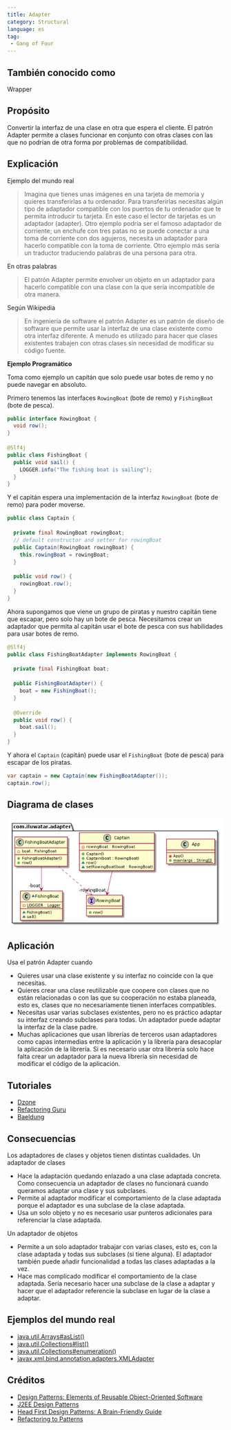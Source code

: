 ```yaml
---
title: Adapter
category: Structural
language: es
tag:
 - Gang of Four
---
```


## También conocido como
Wrapper

## Propósito
Convertir la interfaz de una clase en otra que espera el cliente. El patrón Adapter permite a clases funcionar en conjunto con otras clases con las que no podrían de otra forma por problemas de compatibilidad.

## Explicación

Ejemplo del mundo real

> Imagina que tienes unas imágenes en una tarjeta de memoria y quieres transferirlas a tu ordenador. Para transferirlas necesitas algún tipo de adaptador compatible con los puertos de tu ordenador que te permita introducir tu tarjeta. En este caso el lector de tarjetas es un adaptador (adapter).
> Otro ejemplo podría ser el famoso adaptador de corriente; un enchufe con tres patas no se puede conectar a una toma de corriente con dos agujeros, necesita un adaptador para hacerlo compatible con la toma de corriente.
> Otro ejemplo más sería un traductor traduciendo palabras de una persona para otra.

En otras palabras

> El patrón Adapter permite envolver un objeto en un adaptador para hacerlo compatible con una clase con la que seria incompatible de otra manera.

Según Wikipedia

> En ingeniería de software el patrón Adapter es un patrón de diseño de software que permite usar la interfaz de una clase existente como otra interfaz diferente. A menudo es utilizado para hacer que clases existentes trabajen con otras clases sin necesidad de modificar su código fuente.

**Ejemplo Programático**

Toma como ejemplo un capitán que solo puede usar botes de remo y no puede navegar en absoluto.

Primero tenemos las interfaces `RowingBoat` (bote de remo) y `FishingBoat` (bote de pesca).

```java
public interface RowingBoat {
  void row();
}

@Slf4j
public class FishingBoat {
  public void sail() {
    LOGGER.info("The fishing boat is sailing");
  }
}
```

Y el capitán espera una implementación de la interfaz `RowingBoat` (bote de remo) para poder moverse.

```java
public class Captain {

  private final RowingBoat rowingBoat;
  // default constructor and setter for rowingBoat
  public Captain(RowingBoat rowingBoat) {
    this.rowingBoat = rowingBoat;
  }

  public void row() {
    rowingBoat.row();
  }
}
```

Ahora supongamos que viene un grupo de piratas y nuestro capitán tiene que escapar, pero solo hay un bote de pesca. Necesitamos crear un adaptador que permita al capitán usar el bote de pesca con sus habilidades para usar botes de remo.

```java
@Slf4j
public class FishingBoatAdapter implements RowingBoat {

  private final FishingBoat boat;

  public FishingBoatAdapter() {
    boat = new FishingBoat();
  }

  @Override
  public void row() {
    boat.sail();
  }
}
```

Y ahora el `Captain` (capitán) puede usar el `FishingBoat` (bote de pesca) para escapar de los piratas.

```java
var captain = new Captain(new FishingBoatAdapter());
captain.row();
```

## Diagrama de clases
![alt text](../../../adapter/etc/adapter.urm.png "Adapter class diagram")

## Aplicación
Usa el patrón Adapter cuando

* Quieres usar una clase existente y su interfaz no coincide con la que necesitas.
* Quieres crear una clase reutilizable que coopere con clases que no están relacionadas o con las que su cooperación no estaba planeada, esto es, clases que no necesariamente tienen interfaces compatibles.
* Necesitas usar varias subclases existentes, pero no es práctico adaptar su interfaz creando subclases para todas. Un adaptador puede adaptar la interfaz de la clase padre.
* Muchas aplicaciones que usan librerías de terceros usan adaptadores como capas intermedias entre la aplicación y la librería para desacoplar la aplicación de la librería. Si es necesario usar otra librería solo hace falta crear un adaptador para la nueva librería sin necesidad de modificar el código de la aplicación.

## Tutoriales

* [Dzone](https://dzone.com/articles/adapter-design-pattern-in-java)
* [Refactoring Guru](https://refactoring.guru/design-patterns/adapter/java/example)
* [Baeldung](https://www.baeldung.com/java-adapter-pattern)

## Consecuencias
Los adaptadores de clases y objetos tienen distintas cualidades. Un adaptador de clases

*	Hace la adaptación quedando enlazado a una clase adaptada concreta. Como consecuencia un adaptador de clases no funcionará cuando queramos adaptar una clase y sus subclases.
*	Permite al adaptador modificar el comportamiento de la clase adaptada porque el adaptador es una subclase de la clase adaptada.
*	Usa un solo objeto y no es necesario usar punteros adicionales para referenciar la clase adaptada.

Un adaptador de objetos

*	Permite a un solo adaptador trabajar con varias clases, esto es, con la clase adaptada y todas sus subclases (si tiene alguna). El adaptador también puede añadir funcionalidad a todas las clases adaptadas a la vez.
*	Hace mas complicado modificar el comportamiento de la clase adaptada. Sería necesario hacer una subclase de la clase a adaptar y hacer que el adaptador referencie la subclase en lugar de la clase a adaptar.


## Ejemplos del mundo real

* [java.util.Arrays#asList()](http://docs.oracle.com/javase/8/docs/api/java/util/Arrays.html#asList%28T...%29)
* [java.util.Collections#list()](https://docs.oracle.com/javase/8/docs/api/java/util/Collections.html#list-java.util.Enumeration-)
* [java.util.Collections#enumeration()](https://docs.oracle.com/javase/8/docs/api/java/util/Collections.html#enumeration-java.util.Collection-)
* [javax.xml.bind.annotation.adapters.XMLAdapter](http://docs.oracle.com/javase/8/docs/api/javax/xml/bind/annotation/adapters/XmlAdapter.html#marshal-BoundType-)


## Créditos

* [Design Patterns: Elements of Reusable Object-Oriented Software](https://www.amazon.com/gp/product/0201633612/ref=as_li_tl?ie=UTF8&camp=1789&creative=9325&creativeASIN=0201633612&linkCode=as2&tag=javadesignpat-20&linkId=675d49790ce11db99d90bde47f1aeb59)
* [J2EE Design Patterns](https://www.amazon.com/gp/product/0596004273/ref=as_li_tl?ie=UTF8&camp=1789&creative=9325&creativeASIN=0596004273&linkCode=as2&tag=javadesignpat-20&linkId=48d37c67fb3d845b802fa9b619ad8f31)
* [Head First Design Patterns: A Brain-Friendly Guide](https://www.amazon.com/gp/product/0596007124/ref=as_li_tl?ie=UTF8&camp=1789&creative=9325&creativeASIN=0596007124&linkCode=as2&tag=javadesignpat-20&linkId=6b8b6eea86021af6c8e3cd3fc382cb5b)
* [Refactoring to Patterns](https://www.amazon.com/gp/product/0321213351/ref=as_li_tl?ie=UTF8&camp=1789&creative=9325&creativeASIN=0321213351&linkCode=as2&tag=javadesignpat-20&linkId=2a76fcb387234bc71b1c61150b3cc3a7)
